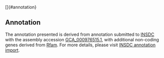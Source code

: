 []{#annotation}

Annotation
----------

The annotation presented is derived from annotation submitted to
[INSDC](http://www.insdc.org) with the assembly accession
[GCA\_000976515.1](http://www.ebi.ac.uk/ena/data/view/GCA_000976515.1),
with additional non-coding genes derived from
[Rfam](http://rfam.xfam.org/). For more details, please visit [INSDC
annotation
import](http://ensemblgenomes.org/info/data/insdc_annotation).

